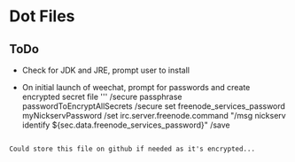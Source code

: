 # Dot Files

## ToDo

+ Check for JDK and JRE, prompt user to install

+ On initial launch of weechat, prompt for passwords and create encrypted secret file
'''
/secure passphrase passwordToEncryptAllSecrets
/secure set freenode_services_password myNickservPassword
/set irc.server.freenode.command "/msg nickserv identify ${sec.data.freenode_services_password}"
/save
```

Could store this file on github if needed as it's encrypted...
